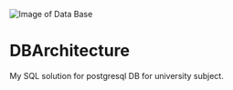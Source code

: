 ![Image of Data Base](https://miro.medium.com/max/530/1*1fc2dDk1RywRv6nDw_EE_A.png)
# DBArchitecture
My SQL solution for postgresql DB for university subject.

